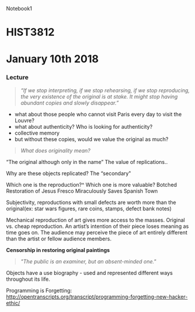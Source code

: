 Notebook1
# HIST3812
# January 10th 2018

### Lecture

> *“If we stop interpreting, if we stop rehearsing, if we stop reproducing, the very existence of the original is at stake. It might stop having abundant copies and slowly disappear.”* 

- what about those people who cannot visit Paris every day to visit the Louvre?
- what about authenticity? Who is looking for authenticity?
- collective memory
- but without these copies, would we value the original as much?

> *What does originality mean?*

“The original although only in the name”
The value of replications..

Why are these objects replicated? 
 The “secondary"
 
Which one is the reproduction?^
Which one is more valuable?
Botched Restoration of Jesus Fresco Miraculously Saves Spanish Town

Subjectivity, reproductions with small defects are worth more than the original(ex: star wars figures, rare coins, stamps, defect bank notes)

Mechanical reproduction of art gives more access to the masses. Original vs. cheap reproduction. An artist’s intention of their piece loses meaning as time goes on. The audience may perceive the piece of art entirely different than the artist or fellow audience members. 

**Censorship in restoring original paintings**

> *"The public is an examiner, but an absent-minded one."*

Objects have a use biography - used and represented different ways throughout its life. 

Programming is Forgetting: 
http://opentranscripts.org/transcript/programming-forgetting-new-hacker-ethic/

